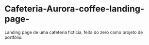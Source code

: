 # Cafeteria-Aurora-coffee-landing-page-
 Landing page de uma cafeteria fictícia, feita do zero como projeto de portfólio.
